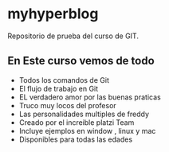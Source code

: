 # myhyperblog
Repositorio de prueba del curso de GIT.


## En Este curso vemos de todo
* Todos los comandos de Git
* El flujo de trabajo en Git
* EL verdadero amor por las buenas praticas 
* Truco muy locos del profesor
* Las personalidades multiples de freddy
* Creado por el increible platzi Team
* Incluye ejemplos en window , linux y mac
* Disponibles para todas las edades 

